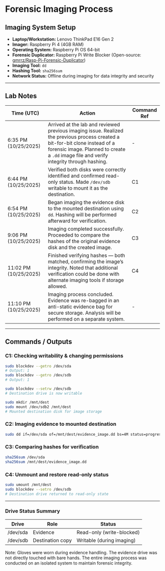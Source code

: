 # Forensic Imaging Process

## Imaging System Setup

- **Laptop/Workstation:** Lenovo ThinkPad E16 Gen 2  
- **Imager:** Raspberry Pi 4 (4GB RAM)  
- **Operating System:** Raspberry Pi OS 64-bit  
- **Forensic Duplicator:** Raspberry Pi Write Blocker (Open-source: [gmrrz/Rasp-Pi-Forensic-Duplicator](https://github.com/gmrrz/Rasp-Pi-Writer-Blocker))  
- **Imaging Tool:** `dd`  
- **Hashing Tool:** `sha256sum`  
- **Network Status:** Offline during imaging for data integrity and security  

---

## Lab Notes

| Time (UTC) | Action | Command Ref |
|-------------|--------|--------------|
| 6:35 PM (10/25/2025) | Arrived at the lab and reviewed previous imaging issue. Realized the previous process created a bit-for-bit clone instead of a forensic image. Planned to create a `.dd` image file and verify integrity through hashing. | - |
| 6:44 PM (10/25/2025) | Verified both disks were correctly identified and confirmed read-only status. Made `/dev/sdb` writable to mount it as the destination. | C1 |
| 6:54 PM (10/25/2025) | Began imaging the evidence disk to the mounted destination using `dd`. Hashing will be performed afterward for verification. | C2 |
| 9:06 PM (10/25/2025) | Imaging completed successfully. Proceeded to compare the hashes of the original evidence disk and the created image. | C3 |
| 11:02 PM (10/25/2025) | Finished verifying hashes — both matched, confirming the image’s integrity. Noted that additional verification could be done with alternate imaging tools if storage allowed. | C4 |
| 11:10 PM (10/25/2025) | Imaging process concluded. Evidence was re-bagged in an anti-static evidence bag for secure storage. Analysis will be performed on a separate system. | - |

---

## Commands / Outputs

### C1: Checking writability & changing permissions
```bash
sudo blockdev --getro /dev/sda
# Output: 1
sudo blockdev --getro /dev/sdb
# Output: 1

sudo blockdev --setrw /dev/sdb
# Destination drive is now writable

sudo mkdir /mnt/dest
sudo mount /dev/sdb2 /mnt/dest
# Mounted destination disk for image storage
```
### C2: Imaging evidence to mounted destination
```bash
sudo dd if=/dev/sda of=/mnt/dest/evidence_image.dd bs=4M status=progress
```
### C3: Comparing hashes for verification
```bash
sha256sum /dev/sda
sha256sum /mnt/dest/evidence_image.dd
```
### C4: Unmount and restore read-only status
```bash
sudo umount /mnt/dest
sudo blockdev --setro /dev/sdb
# Destination drive returned to read-only state
```

---

### Drive Status Summary

| Drive    | Role             | Status                    |
| -------- | ---------------- | ------------------------- |
| /dev/sda | Evidence         | Read-only (write-blocked) |
| /dev/sdb | Destination copy | Writable (during imaging) |


Note: Gloves were worn during evidence handling. The evidence drive was not directly touched with bare hands. The entire imaging process was conducted on an isolated system to maintain forensic integrity.